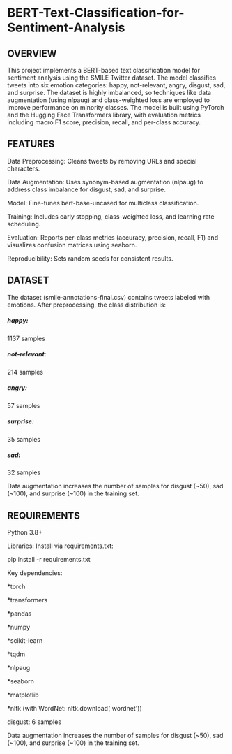 # BERT-Text-Classification-for-Sentiment-Analysis

<h2>OVERVIEW</h2>

This project implements a BERT-based text classification model for sentiment analysis using the SMILE Twitter dataset. The model classifies tweets into six emotion categories: happy, not-relevant, angry, disgust, sad, and surprise. The dataset is highly imbalanced, so techniques like data augmentation (using nlpaug) and class-weighted loss are employed to improve performance on minority classes. The model is built using PyTorch and the Hugging Face Transformers library, with evaluation metrics including macro F1 score, precision, recall, and per-class accuracy.

<h2>FEATURES</h2>





Data Preprocessing: Cleans tweets by removing URLs and special characters.



Data Augmentation: Uses synonym-based augmentation (nlpaug) to address class imbalance for disgust, sad, and surprise.



Model: Fine-tunes bert-base-uncased for multiclass classification.



Training: Includes early stopping, class-weighted loss, and learning rate scheduling.



Evaluation: Reports per-class metrics (accuracy, precision, recall, F1) and visualizes confusion matrices using seaborn.



Reproducibility: Sets random seeds for consistent results.


<h2>DATASET</h2>

The dataset (smile-annotations-final.csv) contains tweets labeled with emotions. After preprocessing, the class distribution is:





<h5>happy:</h5> 1137 samples



<h5>not-relevant:</h5> 214 samples



<h5>angry:</h5> 57 samples



<h5>surprise:</h5> 35 samples



<h5>sad:</h5> 32 samples



Data augmentation increases the number of samples for disgust (~50), sad (~100), and surprise (~100) in the training set.

<h2>REQUIREMENTS</h2>





Python 3.8+



Libraries: Install via requirements.txt:

pip install -r requirements.txt

Key dependencies:





*torch



*transformers



*pandas



*numpy



*scikit-learn



*tqdm



*nlpaug



*seaborn



*matplotlib



*nltk (with WordNet: nltk.download('wordnet'))



disgust: 6 samples

Data augmentation increases the number of samples for disgust (~50), sad (~100), and surprise (~100) in the training set.
